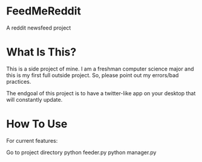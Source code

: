 FeedMeReddit
============

A reddit newsfeed project


What Is This?
============

This is a side project of mine. I am a freshman computer science major and this is my first full outside project.
So, please point out my errors/bad practices.

The endgoal of this project is to have a twitter-like app on your desktop that will constantly update.

How To Use
============

For current features:

Go to project directory
python feeder.py
python manager.py
